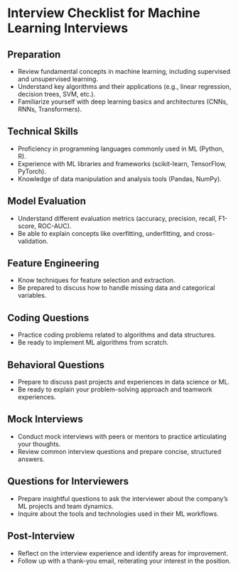 # Interview Checklist for Machine Learning Interviews

## Preparation
- Review fundamental concepts in machine learning, including supervised and unsupervised learning.
- Understand key algorithms and their applications (e.g., linear regression, decision trees, SVM, etc.).
- Familiarize yourself with deep learning basics and architectures (CNNs, RNNs, Transformers).

## Technical Skills
- Proficiency in programming languages commonly used in ML (Python, R).
- Experience with ML libraries and frameworks (scikit-learn, TensorFlow, PyTorch).
- Knowledge of data manipulation and analysis tools (Pandas, NumPy).

## Model Evaluation
- Understand different evaluation metrics (accuracy, precision, recall, F1-score, ROC-AUC).
- Be able to explain concepts like overfitting, underfitting, and cross-validation.

## Feature Engineering
- Know techniques for feature selection and extraction.
- Be prepared to discuss how to handle missing data and categorical variables.

## Coding Questions
- Practice coding problems related to algorithms and data structures.
- Be ready to implement ML algorithms from scratch.

## Behavioral Questions
- Prepare to discuss past projects and experiences in data science or ML.
- Be ready to explain your problem-solving approach and teamwork experiences.

## Mock Interviews
- Conduct mock interviews with peers or mentors to practice articulating your thoughts.
- Review common interview questions and prepare concise, structured answers.

## Questions for Interviewers
- Prepare insightful questions to ask the interviewer about the company’s ML projects and team dynamics.
- Inquire about the tools and technologies used in their ML workflows.

## Post-Interview
- Reflect on the interview experience and identify areas for improvement.
- Follow up with a thank-you email, reiterating your interest in the position.